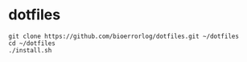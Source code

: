 # dotfiles
```
git clone https://github.com/bioerrorlog/dotfiles.git ~/dotfiles
cd ~/dotfiles
./install.sh
```
